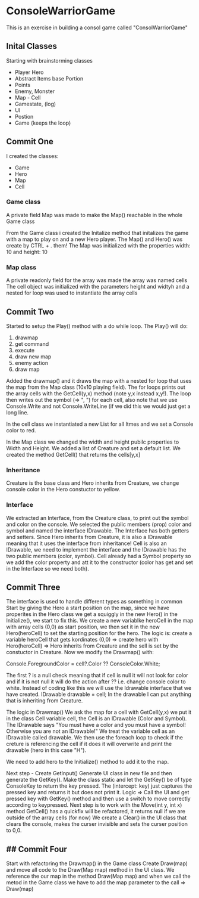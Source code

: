 # ConsoleWarriorGame

This is an exercise in building a consol game called "ConsolWarriorGame"

## Inital Classes

Starting with brainstorming classes

- Player Hero
- Abstract Items base Portion
- Points
- Enemy, Monster
- Map - Cell
- Gamestate, (log)
- UI
- Postion
- Game (keeps the loop)

## Commit One

I created the classes:
- Game
- Hero
- Map
- Cell

### Game class
A private field Map was made to make the Map() reachable in the whole Game class

From the Game class i created the Initalize method that initalizes the game with a map to play on and a new Hero player. The Map() and Hero() was create by CTRL + . them!
The Map was initialized with the properties width: 10 and height: 10

### Map class
A private readonly field for the array was made the array was named cells
The cell object was initialized with the parameters height and widtyh and a nested for loop was used to instantiate the array cells

## Commit Two
Started to setup the Play() method with a do while loop. The Play() will do:
1) drawmap
2) get command
3) execute
4) draw new map
5) enemy action
6) draw map

Added the drawmap() and it draws the map with a nested for loop that uses the map from the Map class (10x10 playing field). The for loops prints out the array cells with the GetCell(y,x) method (note y,x instead x,y!). The loop then writes out the symbol (=> ", ") for each cell, also note that we use Console.Write and not Console.WriteLine (if we did this we would just get a long line.

In the cell class we instantiated a new List for all Itmes and we set a Console color to red.

In the Map class we changed the width and height pubilc properties to Width and Height.
We added a list of Creature and set a default list.
We created the method GetCell() that returns the cells[y,x]

### Inheritance
Creature is the base class and Hero inherits from Creature, we change console color in the Hero constuctor to yellow.

### Interface
We extracted an Interface, from the Creature class, to print out the symbol and color on the console. We selected the public members (prop) color and symbol and named the interface IDrawable. The Interface has both getters and setters.
Since Hero inherits from Creature, it is also a IDrawable meaning that it uses the interface from inheritance!
Cell is also an IDrawable, we need to implement the interface and the IDrawable has the two public members (color, symbol). Cell already had a Symbol property so we add the color property and att it to the constructor (color has get and set in the Interface so we need both).

## Commit Three
The interface is used to handle different types as something in common
Start by giving the Hero a start position on the map, since we have properites in the Hero class we get a squiggly in the new Hero() in the Initialize(), we start to fix this.
We create a new variablke heroCell in the map with array cells (0,0) as start position, we then set it in the new Hero(heroCell) to set the starting position for the hero.
The logic is: create a variable heroCell that gets kordinates (0,0) => create hero with Hero(heroCell) => Hero inherits from Creature and the sell is set by the constuctor in Creature.
Now we modify the Drawmap() with: 

Console.ForegroundColor = cell?.Color ?? ConsoleColor.White;

The first ? is a null check meaning that if cell is null it will not look for color and if it is not null it will do the action after ?? i.e. change console color to white.
Instead of coding like this we will use the Idrawable interface that we have created.
IDrawable drawable = cell;
In the drawable I can put anything that is inheriting from Creature.

The logic in Drawmap()
We ask the map for a cell with GetCell(y,x) we put it in the class Cell variable cell, the Cell is an IDrawable (Color and Symbol). The IDrawable says "You must have a color and you must have a symbol! Otherwise you are not an IDrawable!" 
We treat the variable cell as an IDrawable called drawable.
We then use the foreach loop to check if the creture is referencing the cell if it does it will overwrite and print the drawable (hero in this case "H").

We need to add hero to the Initialize() method to add it to the map.

Next step - Create GetInput()
Generate UI class in new file and then generate the GetKey(). Make the class static and let the GetKey() be of type ConsoleKey to return the key pressed. The (intercept: key) just captures the pressed key and returns it but does not print it.
Logic => Call the UI and get pressed key with GetKey() method and then use a switch to move correctly according to keypressed.
Next step is to work with the Move(int y, int x) method
GetCell() has a quickfix will be refactored, it returns null if we are outside of the array cells (for now)
We create a Clear() in the UI class that clears the console, makes the curser invisible and sets the curser position to 0,0.

## ## Commit Four
Start with refactoring the Drawmap() in the Game class
Create Draw(map) and move all code to the Draw(Map map) method in the UI class. We reference the our map in the method Draw(Map map) and when we call the metod in the Game class we have to add the map parameter to the call => Draw(map) 
